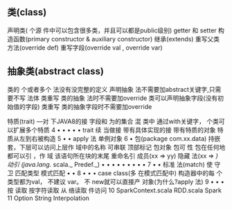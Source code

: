 
## 类(class)
声明类( 个源 件中可以包含很多类，并且可以都是public级别) 
getter 和 setter
构造函数(primary constructor & auxiliary constructor)
继承(extends) 
重写父类方法(override def) 
重写字段(override val , override var)

## 抽象类(abstract class)
类的 个或者多个 法没有没完整的定义 声明抽象 法不需要加abstract关键字,只需要不写 法体
 类重写 类的抽象 法时不需要加override  类可以声明抽象字段(没有初始值的字段)  类重写 类的抽象字段时不需要加override


特质(trait) —对 下JAVA8的接 
 字段和 为的集合
 混 类中
通过with关键字， 个类可以扩展多个特质
 4
 •
• •
• •
trait 续
 当做接 
 带有具体实现的接 
 带有特质的对象
 特质从左到右被构造
 5
 • •
apply 法 单例对象
 6
 •
包(package com.xx.data)
  持嵌套，下层可以访问上层作 域中的名称
 可串联
 顶部标记
 包对象
包可 性 包在任何地 都可以引 ，作 域 该语句所在块的末尾 重命名引 成员(xx => yy)
隐藏 法(xx => _)
 动引 (java.lang._ scala._ Predef._)
• • • • • • •
• •
 7
 •
•
标准 法(match) 使 守卫
匹配类型
模式匹配
• •
 8
 •
• •
case class(多 在模式匹配中)
构造器中的每 个类型都为val， 不建议 var。 不 new就可以直接产 对象(为什么?apply 法)
 9
 • • •
按 读取
按字符读取
从 络读取
 件访问
 10
 SparkContext.scala RDD.scala
Spark
 11
 Option
String Interpolation

